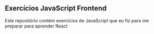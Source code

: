 ## Exercícios JavaScript Frontend ##

Este repositório contém exercícios de JavaScript que eu fiz para me preparar para aprender React
